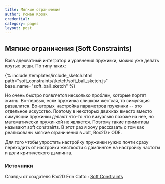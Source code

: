 ```yaml
---
title: Мягкие ограничения
author: Роман Козак
credential:
category: pages
layout: post
---
```


<script src = "{{site.baseurl}}/assets/scripts/libs/p5.min.js"></script>
<script src = "{{site.baseurl}}/assets/scripts/libs/p5.scribble.js"></script>
<script src = "{{site.baseurl}}/assets/scripts/libs/math.js"></script>

<script src = "{{site.baseurl}}/assets/scripts/common/base_vis.js"> </script>
<script src = "{{site.baseurl}}/assets/scripts/common/sc_grid.js"> </script>
<script src = "{{site.baseurl}}/assets/scripts/common/main_vis.js"></script>
<script src = "{{site.baseurl}}/assets/scripts/common/color_scheme.js"></script>
<script src = "{{site.baseurl}}/assets/scripts/common/common_vis.js"></script>


<script src = "{{site.baseurl}}/assets/scripts/soft_constraints/soft_ball.js"></script>

## Мягкие ограничения (Soft Constraints)

Взяв адекватный интегратор и уравнения пружинки, можно уже делать крутые вещи. По типу таких:

{% include /templates/include_sketch.html path="soft_constraints/sketch/soft_ball_sketch.js" base_name="soft_ball_sketch" %}

Но очень быстро появляется несколько проблем, которые портят жизнь. Во-первых, если пружинка слишком жесткая, то симуляция развалится. Во-вторых, настройка параметров пружинки -- это отдельное искусство.
Поэтому в некоторых движках вместо вместо симуляции пружинки
делают что-то что визуально похоже на нее, но математически пружинкой не является. Поэтому такие примитивы называют soft constraints.
В этот раз я хочу рассказать о том как реализованы мягкие ограничения в Jolt, Box2D и ODE. 

Для того чтобы упростить настройку пружинки нужно почти сразу переходить от настройки жесткости с дампингом на настройку частоты и доли критического дампинга.




### Источники
Слайды от создателя Box2D Erin Catto : [Soft Constraints](https://box2d.org/files/ErinCatto_SoftConstraints_GDC2011.pdf)
